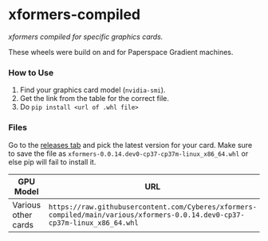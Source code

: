 # xformers-compiled
_xformers compiled for specific graphics cards._

These wheels were build on and for Paperspace Gradient machines.

### How to Use
1. Find your graphics card model (`nvidia-smi`).
2. Get the link from the table for the correct file.
3. Do `pip install <url of .whl file>`

### Files

Go to the [releases tab](https://github.com/Cyberes/xformers-compiled/releases) and pick the latest version for your card. Make sure to save the file as `xformers-0.0.14.dev0-cp37-cp37m-linux_x86_64.whl` or else pip will fail to install it.

|GPU Model|URL|
|-|-|
|Various other cards|`https://raw.githubusercontent.com/Cyberes/xformers-compiled/main/various/xformers-0.0.14.dev0-cp37-cp37m-linux_x86_64.whl`|
